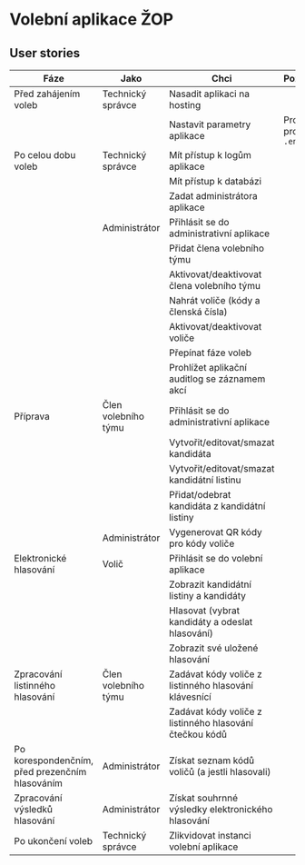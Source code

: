 # Volební aplikace ŽOP

## User stories

| Fáze | Jako | Chci | Poznámky | Hotovo |
|------|------|------|----------|--------|
| Před zahájením voleb | Technický správce | Nasadit aplikaci na hosting | | |
| | | Nastavit parametry aplikace | Proměnné prostředí v `.env` | |
| Po celou dobu voleb | Technický správce | Mít přístup k logům aplikace | | |
| | | Mít přístup k databázi | | |
| | | Zadat administrátora aplikace | | |
| | Administrátor | Přihlásit se do administrativní aplikace | | :tada: |
| | | Přidat člena volebního týmu | | :tada: |
| | | Aktivovat/deaktivovat člena volebního týmu | | |
| | | Nahrát voliče (kódy a členská čísla) | | :tada: |
| | | Aktivovat/deaktivovat voliče | | :tada: |
| | | Přepínat fáze voleb | | :tada: |
| | | Prohlížet aplikační auditlog se záznamem akcí | | |
| Příprava | Člen volebního týmu | Přihlásit se do administrativní aplikace | | :tada: |
| | | Vytvořit/editovat/smazat kandidáta | | :tada: |
| | | Vytvořit/editovat/smazat kandidátní listinu | | :tada: |
| | | Přidat/odebrat kandidáta z kandidátní listiny | | :tada: |
| | Administrátor | Vygenerovat QR kódy pro kódy voliče | | |
| Elektronické hlasování | Volič | Přihlásit se do volební aplikace | | :tada:|
| | | Zobrazit kandidátní listiny a kandidáty | | :tada: |
| | | Hlasovat (vybrat kandidáty a odeslat hlasování) | | :tada: |
| | | Zobrazit své uložené hlasování | | :tada: |
| Zpracování listinného hlasování | Člen volebního týmu | Zadávat kódy voliče z listinného hlasování klávesnící | | |
| | | Zadávat kódy voliče z listinného hlasování čtečkou kódů | | |
| Po korespondenčním, před prezenčním hlasováním | Administrátor | Získat seznam kódů voličů (a jestli hlasovali) | | |
| Zpracování výsledků hlasování | Administrátor | Získat souhrnné výsledky elektronického hlasování | | |
| Po ukončení voleb | Technický správce | Zlikvidovat instanci volební aplikace | | |
